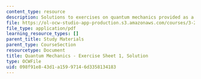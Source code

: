 ```yaml
---
content_type: resource
description: Solutions to exercises on quantum mechanics provided as a study aid.
file: https://ol-ocw-studio-app-production.s3.amazonaws.com/courses/3-23-electrical-optical-and-magnetic-properties-of-materials-fall-2007/098f91e843d1a15997146d3358134183_qm1_sol.pdf
file_type: application/pdf
learning_resource_types: []
parent_title: Study Materials
parent_type: CourseSection
resourcetype: Document
title: Quantum Mechanics - Exercise Sheet 1, Solution
type: OCWFile
uid: 098f91e8-43d1-a159-9714-6d3358134183
---
```

